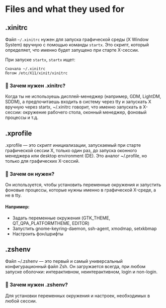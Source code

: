 # Files and what they used for
## .xinitrc
Файл `~/.xinitrc` нужен для запуска графической среды (X Window System) вручную с помощью команды `startx`. Это скрипт, который определяет, что именно будет запущено при старте X-сессии.

При запуске `startx`, `startx` ищет:
```
Сначала ~/.xinitrc
Потом /etc/X11/xinit/xinitrc
```
### 🔧 Зачем нужен .xinitrc?
Когда ты не используешь дисплей-менеджер (например, GDM, LightDM, SDDM), а предпочитаешь входить в систему через tty и запускать X вручную через startx, ~/.xinitrc говорит, что именно запускать в X-сессии: окружение рабочего стола, оконный менеджер, фоновый процессы и т.д.

## .xprofile
.xprofile — это скрипт инициализации, запускаемый при старте графической сессии X, только один раз, до запуска оконного менеджера или desktop environment (DE). Это аналог ~/.profile, но только для графических X-сессий.

### 🧩 Зачем он нужен?
Он используется, чтобы установить переменные окружения и запустить фоновые процессы, которые нужны именно в графической X-среде, а не в tty.

#### Например:
  * Задать переменные окружения (GTK_THEME, QT_QPA_PLATFORMTHEME, EDITOR)
  * Запустить gnome-keyring-daemon, ssh-agent, xmodmap, setxkbmap
  * Настроить фон/шрифты

## .zshenv
Файл ~/.zshenv — это первый и самый универсальный конфигурационный файл Zsh. Он загружается всегда, при любом запуске оболочки: интерактивном, неинтерактивном, login и non-login.

### 🧩 Зачем нужен .zshenv?
Для установки переменных окружения и настроек, необходимых в любой сессии.